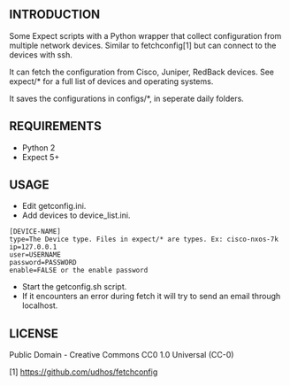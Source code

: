 ## INTRODUCTION

Some Expect scripts with a Python wrapper that collect configuration from multiple network devices. Similar to fetchconfig[1] but can connect to the devices with ssh.

It can fetch the configuration from Cisco, Juniper, RedBack devices. See expect/* for a full list of devices and operating systems.

It saves the configurations in configs/*, in seperate daily folders.

## REQUIREMENTS
- Python 2
- Expect 5+

## USAGE

- Edit getconfig.ini.
- Add devices to device_list.ini.

```
[DEVICE-NAME]
type=The Device type. Files in expect/* are types. Ex: cisco-nxos-7k
ip=127.0.0.1
user=USERNAME
password=PASSWORD
enable=FALSE or the enable password
```

- Start the getconfig.sh script.
- If it encounters an error during fetch it will try to send an email through localhost.

## LICENSE
Public Domain - Creative Commons CC0 1.0 Universal (CC-0)


[1] https://github.com/udhos/fetchconfig
